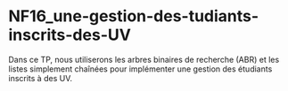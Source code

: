 # NF16_une-gestion-des-tudiants-inscrits-des-UV
Dans ce TP, nous utiliserons les arbres binaires de recherche (ABR) et les listes simplement chaînées pour implémenter une gestion des étudiants inscrits à des UV.
